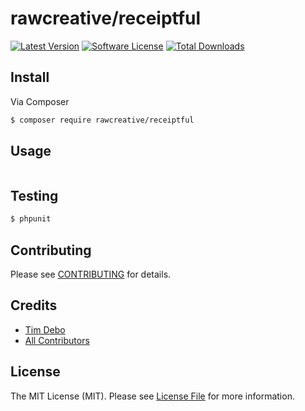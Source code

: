 # rawcreative/receiptful

[![Latest Version](https://img.shields.io/github/release/rawcreative/receiptful.svg?style=flat-square)](https://github.com/rawcreative/receiptful/releases)
[![Software License](https://img.shields.io/badge/license-MIT-brightgreen.svg?style=flat-square)](LICENSE.md)
[![Total Downloads](https://img.shields.io/packagist/dt/rawcreative/receiptful.svg?style=flat-square)](https://packagist.org/packages/rawcreative/receiptful)


## Install

Via Composer

``` bash
$ composer require rawcreative/receiptful
```

## Usage

``` php


```

## Testing

``` bash
$ phpunit
```

## Contributing

Please see [CONTRIBUTING](CONTRIBUTING.md) for details.

## Credits

- [Tim Debo](https://github.com/rawcreative)
- [All Contributors](../../contributors)

## License

The MIT License (MIT). Please see [License File](LICENSE.md) for more information.
